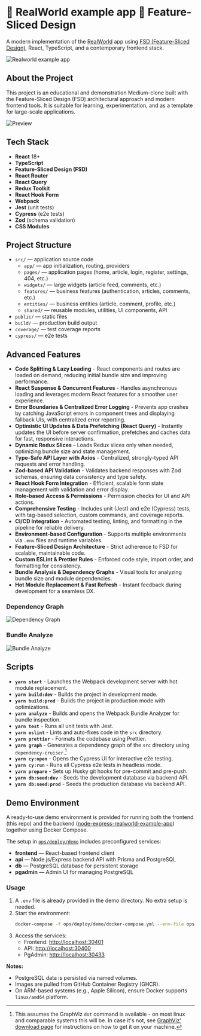 # 🙌 RealWorld example app 🍰 Feature-Sliced Design

A modern implementation of the [RealWorld](https://github.com/gothinkster/realworld) app using [FSD (Feature-Sliced Design)](https://feature-sliced.github.io/documentation), React, TypeScript, and a contemporary frontend stack.

![Realworld example app](./logo.gif)

## About the Project

This project is an educational and demonstration Medium-clone built with the Feature-Sliced Design (FSD) architectural approach and modern frontend tools. It is suitable for learning, experimentation, and as a template for large-scale applications.

![Preview][preview-domain]

## Tech Stack

- **React** 18+
- **TypeScript**
- **Feature-Sliced Design (FSD)**
- **React Router**
- **React Query**
- **Redux Toolkit**
- **React Hook Form**
- **Webpack**
- **Jest** (unit tests)
- **Cypress** (e2e tests)
- **Zod** (schema validation)
- **CSS Modules**

## Project Structure

- `src/` — application source code
  - `app/` — app initialization, routing, providers
  - `pages/` — application pages (home, article, login, register, settings, 404, etc.)
  - `widgets/` — large widgets (article feed, comments, etc.)
  - `features/` — business features (authentication, articles, comments, etc.)
  - `entities/` — business entities (article, comment, profile, etc.)
  - `shared/` — reusable modules, utilities, UI components, API
- `public/` — static files
- `build/` — production build output
- `coverage/` — test coverage reports
- `cypress/` — e2e tests

## Advanced Features

- **Code Splitting & Lazy Loading** - React components and routes are
  loaded on demand, reducing initial bundle size and improving
  performance.
- **React Suspense & Concurrent Features** - Handles asynchronous
  loading and leverages modern React features for a smoother user
  experience.
- **Error Boundaries & Centralized Error Logging** - Prevents app
  crashes by catching JavaScript errors in component trees and
  displaying fallback UIs, with centralized error reporting.
- **Optimistic UI Updates & Data Prefetching (React Query)** - Instantly
  updates the UI before server confirmation, prefetches and caches data
  for fast, responsive interactions.
- **Dynamic Redux Slices** - Loads Redux slices only when needed,
  optimizing bundle size and state management.
- **Type-Safe API Layer with Axios** - Centralized, strongly-typed API
  requests and error handling.
- **Zod-based API Validation** - Validates backend responses with Zod
  schemas, ensuring data consistency and type safety.
- **React Hook Form Integration** - Efficient, scalable form state
  management with validation and error display.
- **Role-based Access & Permissions** - Permission checks for UI and API
  actions.
- **Comprehensive Testing** - Includes unit (Jest) and e2e (Cypress)
  tests, with tag-based selection, custom commands, and coverage
  reports.
- **CI/CD Integration** - Automated testing, linting, and formatting in
  the pipeline for reliable delivery.
- **Environment-based Configuration** - Supports multiple environments
  via `.env` files and runtime variables.
- **Feature-Sliced Design Architecture** - Strict adherence to FSD for
  scalable, maintainable code.
- **Custom ESLint & Prettier Rules** - Enforced code style, import
  order, and formatting for consistency.
- **Bundle Analysis & Dependency Graphs** - Visual tools for analyzing
  bundle size and module dependencies.
- **Hot Module Replacement & Fast Refresh** - Instant feedback during
  development for a seamless DX.

### Dependency Graph

![Dependency Graph][dependency-graph-domain]

### Bundle Analyze

![Bundle Analyze][bundle-analyze-domain]

## Scripts

- **`yarn start`** - Launches the Webpack development server with hot module replacement.
- **`yarn build:dev`** - Builds the project in development mode.
- **`yarn build:prod`** - Builds the project in production mode with optimizations.
- **`yarn analyze`** - Builds and opens the Webpack Bundle Analyzer for bundle inspection.
- **`yarn test`** - Runs all unit tests with Jest.
- **`yarn eslint`** - Lints and auto-fixes code in the `src` directory.
- **`yarn prettier`** - Formats the codebase using Prettier.
- **`yarn graph`** - Generates a dependency graph of the `src` directory using `dependency-cruiser`.[^1]
- **`yarn cy:open`** - Opens the Cypress UI for interactive e2e testing.
- **`yarn cy:run`** - Runs all Cypress e2e tests in headless mode.
- **`yarn prepare`** - Sets up Husky git hooks for pre-commit and pre-push.
- **`yarn db:seed:dev`** - Seeds the development database via backend API.
- **`yarn db:seed:prod`** - Seeds the production database via backend API.

[^1]:
    This assumes the GraphViz `dot` command is available - on most linux and
    comparable systems this will be. In case it's not, see
    [GraphViz' download page](https://www.graphviz.org/download/) for instructions
    on how to get it on your machine.

## Demo Environment

A ready-to-use demo environment is provided for running both the
frontend (this repo) and the backend
([node-express-realworld-example-app](https://github.com/yurisldk/node-express-realworld-example-app))
together using Docker Compose.

The setup in [`ops/deploy/demo`](./ops/deploy/demo) includes preconfigured services:

- **frontend** — React-based frontend client
- **api** — Node.js/Express backend API with Prisma and PostgreSQL
- **db** — PostgreSQL database for persistent storage
- **pgadmin** — Admin UI for managing PostgreSQL

### Usage

1. A `.env` file is already provided in the demo directory. No extra setup is needed.
2. Start the environment:
   ```bash
   docker-compose -f ops/deploy/demo/docker-compose.yml --env-file ops/deploy/demo/.env up --build -d
   ```
3. Access the services:
   - Frontend: <http://localhost:30401>
   - API: <http://localhost:30400>
   - PgAdmin: <http://localhost:30433>

**Notes:**

- PostgreSQL data is persisted via named volumes.
- Images are pulled from GitHub Container Registry (GHCR).
- On ARM-based systems (e.g., Apple Silicon), ensure Docker supports `linux/amd64` platform.

[dependency-graph-domain]: ./dependency-graph-preview.svg
[preview-domain]: ./preview.gif
[bundle-analyze-domain]: ./bundle-analyze.png
